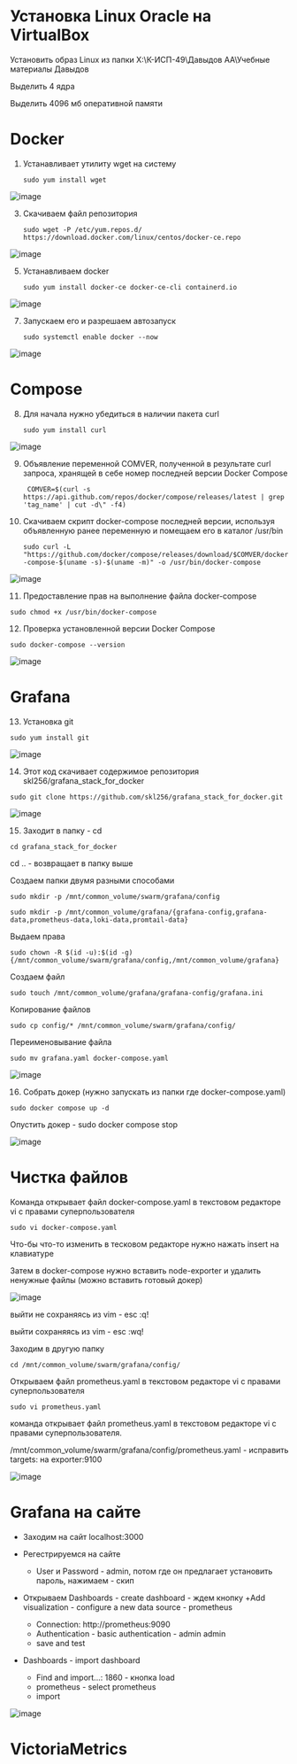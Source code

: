 # Установка Linux Oracle на VirtualBox
Установить образ Linux из папки X:\К-ИСП-49\Давыдов АА\Учебные материалы Давыдов

Выделить 4 ядра

Выделить 4096 мб оперативной памяти


# Docker
1. Устанавливает утилиту wget на систему

   `sudo yum install wget`
   
![image](https://github.com/user-attachments/assets/fc492ace-6c3d-406c-a50e-8ce018278012)

3. Скачиваем файл репозитория

   `sudo wget -P /etc/yum.repos.d/ https://download.docker.com/linux/centos/docker-ce.repo`
   
![image](https://github.com/user-attachments/assets/3af59fe1-09c4-40a7-907d-4e47953b9e8c)

5. Устанавливаем docker

   `sudo yum install docker-ce docker-ce-cli containerd.io`
   
![image](https://github.com/user-attachments/assets/b25f06fe-ac96-4ef8-b063-e5b7cd97fb07)

7. Запускаем его и разрешаем автозапуск

   `sudo systemctl enable docker --now`
   
![image](https://github.com/user-attachments/assets/0fb933c5-c82f-4752-b6dd-84d0c17bfe2f)

# Сompose
8. Для начала нужно убедиться в наличии пакета curl

   `sudo yum install curl`

![image](https://github.com/user-attachments/assets/09c98cc0-b9af-4291-b86a-e685fd569037)

9. Объявление переменной COMVER, полученной в результате curl запроса, хранящей в себе номер последней версии Docker Compose

   ` COMVER=$(curl -s https://api.github.com/repos/docker/compose/releases/latest | grep 'tag_name' | cut -d\" -f4)`

 10. Скачиваем скрипт docker-compose последней версии, используя объявленную ранее переменную и помещаем его в каталог /usr/bin

     `sudo curl -L "https://github.com/docker/compose/releases/download/$COMVER/docker-compose-$(uname -s)-$(uname -m)" -o /usr/bin/docker-compose`

 ![image](https://github.com/user-attachments/assets/08c73132-ee66-40e8-b621-3b734f4fe415)

11. Предоставление прав на выполнение файла docker-compose

`sudo chmod +x /usr/bin/docker-compose`

12. Проверка установленной версии Docker Compose

`sudo docker-compose --version`

![image](https://github.com/user-attachments/assets/a921fa68-1937-4827-bc86-9381faa9a4e5)

# Grafana
13. Установка git

`sudo yum install git`

![image](https://github.com/user-attachments/assets/24e00bf7-7a74-4dfa-b774-68893aad4c5a)

14. Этот код скачивает содержимое репозитория skl256/grafana_stack_for_docker

`sudo git clone https://github.com/skl256/grafana_stack_for_docker.git`

![image](https://github.com/user-attachments/assets/1744da67-2d36-4d26-9146-ffbf360b98cb)

15. Заходит в папку - cd

`cd grafana_stack_for_docker`

cd .. - возвращает в папку выше

Cоздаем папки двумя разными способами

`sudo mkdir -p /mnt/common_volume/swarm/grafana/config`

`sudo mkdir -p /mnt/common_volume/grafana/{grafana-config,grafana-data,prometheus-data,loki-data,promtail-data}`

Выдаем права

`sudo chown -R $(id -u):$(id -g) {/mnt/common_volume/swarm/grafana/config,/mnt/common_volume/grafana}`

Создаем файл

`sudo touch /mnt/common_volume/grafana/grafana-config/grafana.ini`

Копирование файлов

`sudo cp config/* /mnt/common_volume/swarm/grafana/config/`

Переименовывание файла

`sudo mv grafana.yaml docker-compose.yaml`

![image](https://github.com/user-attachments/assets/874a08b1-aa05-4f74-bd12-e984376d569f)

16. Собрать докер (нужно запускать из папки где docker-compose.yaml)

`sudo docker compose up -d`

Опустить докер - sudo docker compose stop

![image](https://github.com/user-attachments/assets/a5692701-827b-47d4-8224-0d45101cd78b)

# Чистка файлов

Команда открывает файл docker-compose.yaml в текстовом редакторе vi с правами суперпользователя

`sudo vi docker-compose.yaml`

Что-бы что-то изменить в тесковом редакторе нужно нажать insert на клавиатуре

Затем в docker-compose нужно вставить node-exporter и удалить ненужные файлы (можно вставить готовый докер)

![image](https://github.com/user-attachments/assets/a7d84595-e64d-45f7-b701-f77dd300d58d)

выйти не сохраняясь из vim - esc :q!

выйти сохраняясь из vim - esc :wq!

Заходим в другую папку

`cd /mnt/common_volume/swarm/grafana/config/`

Открываем файл prometheus.yaml в текстовом редакторе vi с правами суперпользователя

`sudo vi prometheus.yaml`

 команда открывает файл prometheus.yaml в текстовом редакторе vi с правами суперпользователя.

/mnt/common_volume/swarm/grafana/config/prometheus.yaml - исправить targets: на exporter:9100

![image](https://github.com/user-attachments/assets/1d460484-6230-47a1-94ae-e75a506aaaf7)

# Grafana на сайте
- Заходим на сайт localhost:3000

- Регестрируемся на сайте
   - User и Password - admin, потом где он предлагает установить пароль, нажимаем - скип

- Открываем Dashboards - create dashboard - ждем кнопку +Add visualization - configure a new data source - prometheus
   - Connection: http://prometheus:9090
   - Authentication - basic authentication - admin admin
   - save and test

- Dashboards - import dashboard
   - Find and import...: 1860 - кнопка load
   - prometheus - select prometheus
   - import

![image](https://github.com/user-attachments/assets/cf9d318c-9649-4804-880b-6527959e7149)

# VictoriaMetrics





